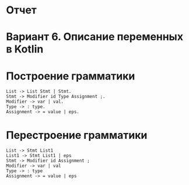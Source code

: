 # Отчет

# Вариант 6. Описание переменных в Kotlin

# Построение грамматики

```
List -> List Stmt | Stmt.
Stmt -> Modifier id Type Assignment ;.
Modifier -> var | val.
Type -> : type.
Assignment -> = value | eps.
```

# Перестроение грамматики

```
List ->	Stmt List1
List1 -> Stmt List1 | eps
Stmt ->	Modifier id Assignment ;
Modifier ->	var | val
Type -> : type
Assignment -> = value | eps
```

